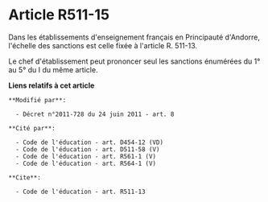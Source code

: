 # Article R511-15

Dans les établissements d'enseignement français en Principauté d'Andorre, l'échelle des sanctions est celle fixée à l'article
R. 511-13. 

Le chef d'établissement peut prononcer seul les sanctions énumérées du 1° au 5° du I du même article.

**Liens relatifs à cet article**

	**Modifié par**:

	  - Décret n°2011-728 du 24 juin 2011 - art. 8

	**Cité par**:

	  - Code de l'éducation - art. D454-12 (VD)
	  - Code de l'éducation - art. D511-58 (V)
	  - Code de l'éducation - art. R561-1 (V)
	  - Code de l'éducation - art. R564-1 (V)

	**Cite**:

	  - Code de l'éducation - art. R511-13
